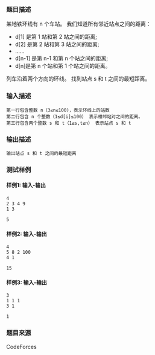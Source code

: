 ### 题目描述

某地铁环线有 n 个车站。 我们知道所有邻近站点之间的距离：

- d[1] 是第 1 站和第 2 站之间的距离;
- d[2] 是第 2 站和第 3 站之间的距离;
- ......
- d[n-1] 是第 n-1 和第 n 个站之间的距离;
- d[n]是第 n 个站和第 1 个站之间的距离。

列车沿着两个方向的环线。 找到站点 s 和 t 之间的最短距离。

### 输入描述

```
第一行包含整数 n（3≤n≤100)，表示环线上的站数
第二行包含 n 个整数（1≤d[i]≤100） 表示相邻站对之间的距离。 
第三行包含两个整数 s 和 t（1≤s,t≤n） 表示站点 s 和 t
```

### 输出描述

```
输出站点 s 和 t 之间的最短距离
```

### 测试样例

#### 样例1: 输入-输出

```
4
2 3 4 9
1 3
```

```
5
```

#### 样例2: 输入-输出

```
4
5 8 2 100
4 1
```

```
15
```

#### 样例3: 输入-输出

```
3
1 1 1
3 1
```

```
1
```

### 题目来源

CodeForces
